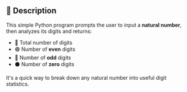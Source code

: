 ## 📘 Description

This simple Python program prompts the user to input a **natural number**, then analyzes its digits and returns:

- 🔢 Total number of digits  
- 🟢 Number of **even** digits  
- 🔴 Number of **odd** digits  
- ⚫ Number of **zero** digits

It's a quick way to break down any natural number into useful digit statistics.

